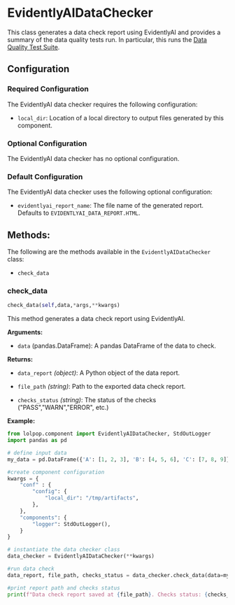 # EvidentlyAIDataChecker

This class generates a data check report using EvidentlyAI and provides a summary of the data quality tests run. In particular, this runs the [Data Quality Test Suite](https://docs.evidentlyai.com/presets/data-quality#data-quality-test-suite). 

## Configuration

### Required Configuration
The EvidentlyAI data checker requires the following configuration: 

- `local_dir`: Location of a local directory to output files generated by this component. 

### Optional Configuration
The EvidentlyAI data checker has no optional configuration.

### Default Configuration
The EvidentlyAI data checker uses the following optional configuration: 

- `evidentlyai_report_name`: The file name of the generated report. Defaults to `EVIDENTLYAI_DATA_REPORT.HTML`. 


## Methods:
The following are the methods available in the `EvidentlyAIDataChecker` class: 

- `check_data` 

### check_data
```python
check_data(self,data,*args,**kwargs)
```

This method generates a data check report using EvidentlyAI.

**Arguments:**

- `data` (pandas.DataFrame): A pandas DataFrame of the data to check.


**Returns:**

- `data_report` *(object)*: A Python object of the data report.

- `file_path` *(string)*: Path to the exported data check report.

- `checks_status` *(string)*: The status of the checks ("PASS","WARN","ERROR", etc.)

**Example:**

```python
from lolpop.component import EvidentlyAIDataChecker, StdOutLogger
import pandas as pd

# define input data
my_data = pd.DataFrame({'A': [1, 2, 3], 'B': [4, 5, 6], 'C': [7, 8, 9]})

#create component configuration
kwargs = {
    "conf" : {
        "config": {
            "local_dir": "/tmp/artifacts",
        },
    },
    "components": {
        "logger": StdOutLogger(),
    }
}

# instantiate the data checker class
data_checker = EvidentlyAIDataChecker(**kwargs)

#run data check 
data_report, file_path, checks_status = data_checker.check_data(data=my_data)

#print report path and checks status
print(f"Data check report saved at {file_path}. Checks status: {checks_status}")
```